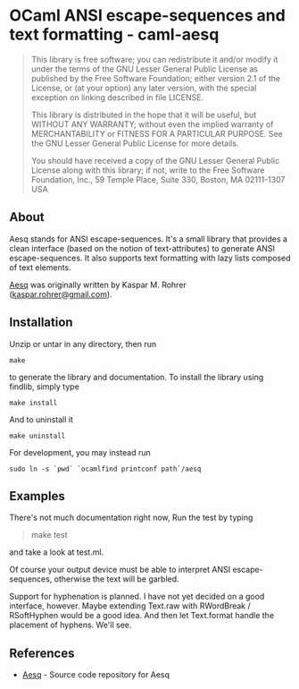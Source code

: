 OCaml ANSI escape-sequences and text formatting - caml-aesq
======================================================================

> This library is free software; you can redistribute it and/or
> modify it under the terms of the GNU Lesser General Public
> License as published by the Free Software Foundation; either
> version 2.1 of the License, or (at your option) any later version,
> with the special exception on linking described in file LICENSE.
>
> This library is distributed in the hope that it will be useful,
> but WITHOUT ANY WARRANTY; without even the implied warranty of
> MERCHANTABILITY or FITNESS FOR A PARTICULAR PURPOSE.  See the GNU
> Lesser General Public License for more details.
>
> You should have received a copy of the GNU Lesser General Public
> License along with this library; if not, write to the Free Software
> Foundation, Inc., 59 Temple Place, Suite 330, Boston, MA  02111-1307  USA

About
----------------------------------------------------------------------

Aesq stands for ANSI escape-sequences. It's a small library that
provides a clean interface (based on the notion of text-attributes) to
generate ANSI escape-sequences. It also supports text formatting with
lazy lists composed of text elements.

[Aesq][] was originally written by Kaspar M. Rohrer (<kaspar.rohrer@gmail.com>).

Installation
----------------------------------------------------------------------

Unzip or untar in any directory, then run

    make

to generate the library and documentation. To install the library
using findlib, simply type

    make install

And to uninstall it

    make uninstall

For development, you may instead run

    sudo ln -s `pwd` `ocamlfind printconf path`/aesq

Examples
----------------------------------------------------------------------

There's not much documentation right now, Run the test by typing

> make test

and take a look at test.ml.

Of course your output device must be able to interpret ANSI
escape-sequences, otherwise the text will be garbled.

Support for hyphenation is planned. I have not yet decided on a good
interface, however. Maybe extending Text.raw with RWordBreak /
RSoftHyphen would be a good idea. And then let Text.format handle
the placement of hyphens. We'll see.

References
----------------------------------------------------------------------

* [Aesq][] - Source code repository for Aesq

[Aesq]: http://github.com/krohrer/caml-inspect "Source code repostory"